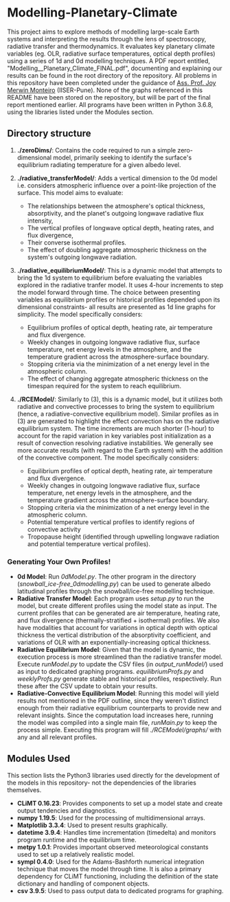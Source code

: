 # Modelling-Planetary-Climate
This project aims to explore methods of modelling large-scale Earth systems and interpreting the results through the lens of spectroscopy, radiative transfer and thermodynamics. It evaluates key planetary climate variables (eg. OLR, radiative surface temperatures, optical depth profiles) using a series of 1d and 0d modelling techniques.  A PDF report entitled, "Modelling__Planetary_Climate_FINAL.pdf", documenting and explaining our results can be found in the root directory of the repository. All problems in this repository have been completed under the guidance of [Ass. Prof. Joy Merwin Monteiro](https://joymonteiro.github.io) (IISER-Pune). None of the graphs referenced in this README have been stored on the repository, but will be part of the final report mentioned earlier. All programs have been written in Python 3.6.8, using the libraries listed under the Modules section.

## Directory structure
1. **./zeroDims/**: Contains the code required to run a simple zero-dimensional model, primarily seeking to identify the surface's equilibrium radiating temperature for a given albedo level.

2. **./radiative_transferModel/**: Adds a vertical dimension to the 0d model i.e. considers atmospheric influence over a point-like projection of the surface. This model aims to evaluate:
    * The relationships between the atmosphere's optical thickness, absorptivity, and the planet's outgoing longwave radiative flux intensity,
    * The vertical profiles of longwave optical depth, heating rates, and flux divergence,
    * Their converse isothermal profiles. 
    * The effect of doubling aggregate atmospheric thickness on the system's outgoing longwave radiation. 


3. **./radiative_equilibriumModel/**: This is a dynamic model that attempts to bring the 1d system to equilibrium before evaluating the variables explored in the radiative tranfer model. It uses 4-hour increments to step the model forward through time. The choice between presenting variables as equilibrium profiles or historical profiles depended upon its dimensional constraints- all results are presented as 1d line graphs for simplicity. The model specifically considers:
    * Equilibrium profiles of optical depth, heating rate, air temperature and flux divergence. 
    * Weekly changes in outgoing longwave radiative flux, surface temperature, net energy levels in the atmosphere, and the temperature gradient across the atmosphere-surface boundary. 
    * Stopping criteria via the minimization of a net energy level in the atmospheric column.
    * The effect of changing aggregate atmospheric thickness on the timespan required for the system to reach equilibrium. 

4. **./RCEModel/**: Similarly to (3), this is a dynamic model, but it utilizes both radiative and convective processes to bring the system to equilibrium (hence, a radiative-convective equilibrium model). Similar profiles as in (3) are generated to highlight the effect convection has on the radiative equilibrium system. The time increments are much shorter (1-hour) to account for the rapid variation in key variables post initialization as a result of convection resolving radiative instabilities. We generally see more accurate results (with regard to the Earth system) with the addition of the convective component. The model specifically considers:
   * Equilibrium profiles of optical depth, heating rate, air temperature and flux divergence.
   *  Weekly changes in outgoing longwave radiative flux, surface temperature, net energy levels in the atmosphere, and the temperature gradient across the atmosphere-surface boundary.
   *  Stopping criteria via the minimization of a net energy level in the atmospheric column.
   *  Potential temperature vertical profiles to identify regions of convective activity
   *  Tropopause height (identified through upwelling longwave radiation and potential temperature vertical profiles).

### Generating Your Own Profiles! ###
  * **0d Model**: Run *0dModel.py*. The other program in the directory (*snowball_ice-free_0dmodelling.py*) can be used to generate albedo latitudinal profiles through the snowball/ice-free modelling technique.
  * **Radiative Transfer Model**: Each program uses *setup.py* to run the model, but create different profiles using the model state as input. The current profiles that can be generated are air temperature, heating rate, and flux divergence (thermally-stratified + isothermal) profiles. We also have modalities that account for variations in optical depth with optical thickness the vertical distribution of the absorptivity coefficient, and variations of OLR with an exponentially-increasing optical thickness.
  * **Radiative Equilibrium Model**: Given that the model is dynamic, the execution process is more streamlined than the radiative transfer model. Execute *runModel.py* to update the CSV files (in *output_runModel/*) used as input to dedicated graphing programs. *equilibriumProfs.py* and *weeklyProfs.py* generate stable and historical profiles, respectively. Run these after the CSV update to obtain your results.
  * **Radiative-Convective Equilibrium Model**: Running this model will yield results not mentioned in the PDF outline, since they weren't distinct enough from their radiative equilibrium counterparts to provide new and relevant insights. Since the computation load increases here, running the model was compiled into a single main file, *runMain.py* to keep the process simple. Executing this program will fill *./RCEModel/graphs/* with any and all relevant profiles.


## Modules Used ##
This section lists the Python3 libraries used directly for the development of the models in this repository- not the dependencies of the libraries themselves. 
* **CLiMT 0.16.23**: Provides components to set up a model state and create output tendencies and diagnostics.
* **numpy 1.19.5**: Used for the processing of multidimensional arrays.
* **Matplotlib 3.3.4**: Used to present results graphically.
* **datetime 3.9.4**: Handles time incrementation (timedelta) and monitors program runtime and the equilibrium time. 
* **metpy 1.0.1**: Provides important observed meteorological constants used to set up a relatively realistic model.
* **sympl 0.4.0**: Used for the Adams-Bashforth numerical integration technique that moves the model through time. It is also a primary dependency for CLiMT functioning, including the definition of the state dictionary and handling of component objects.
* **csv 3.9.5**: Used to pass output data to dedicated programs for graphing.
